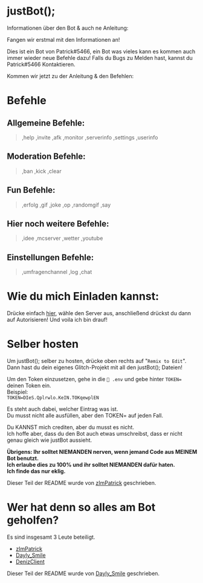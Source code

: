justBot();
===
Informationen über den Bot & auch ne Anleitung:

Fangen wir erstmal mit den Informationen an!

Dies ist ein Bot von Patrick#5466, ein Bot was vieles kann es kommen auch immer wieder neue Befehle dazu! Falls du Bugs zu Melden hast, kannst du Patrick#5466 Kontaktieren.

Kommen wir jetzt zu der Anleitung & den Befehlen:

Befehle
===

Allgemeine Befehle:
-----

> ,help
> ,invite
> ,afk
> ,monitor
> ,serverinfo
> ,settings
> ,userinfo

Moderation Befehle:
----

> ,ban
> ,kick
> ,clear

Fun Befehle:
----

> ,erfolg
> ,gif
> ,joke
> ,op
> ,randomgif
> ,say

Hier noch weitere Befehle:
-----

> ,idee
> ,mcserver
> ,wetter
> ,youtube

Einstellungen Befehle:
-----

> ,umfragenchannel
> ,log
> ,chat

Wie du mich Einladen kannst:
===

Drücke einfach [hier](https://discordapp.com/oauth2/authorize?client_id=505024018961661953&scope=bot&permissions=19456), wähle den Server aus, anschließend drückst du dann auf Autorisieren! Und voila ich bin drauf!


Selber hosten
===
Um justBot(); selber zu hosten, drücke oben rechts auf "`Remix to Edit`".  
Dann hast du dein eigenes Glitch-Projekt mit all den justBot(); Dateien!  

Um den Token einzusetzen, gehe in die `🔑 .env` und gebe hinter `TOKEN=` deinen Token ein.  
Beispiel:  
`TOKEN=DIeS.Qplrwlo.KeIN.TOKqewplEN`  

Es steht auch dabei, welcher Eintrag was ist.  
Du musst nicht alle ausfüllen, aber den TOKEN= auf jeden Fall.  

Du KANNST mich crediten, aber du musst es nicht.  
Ich hoffe aber, dass du den Bot auch etwas umschreibst, dass er nicht genau gleich wie justBot aussieht.  

**Übrigens: Ihr solltet NIEMANDEN nerven, wenn jemand Code aus MEINEM Bot benutzt.  
Ich erlaube dies zu 100% und ihr solltet NIEMANDEN dafür haten.  
Ich finde das nur eklig.**  
  
Dieser Teil der README wurde von [zImPatrick](https://discord.gg/EAThVMX) geschrieben.  

Wer hat denn so alles am Bot geholfen?
===

Es sind insgesamt 3 Leute beteiligt.

- [zImPatrick](https://discord.gg/EAThVMX)
- [Dayly_Smile](https://discord.gg/am6nC98)
- [DenizClient](https://discord.gg/Jvy7NWh)

Dieser Teil der README wurde von [Dayly_Smile](https://discord.gg/am6nC98) geschrieben.